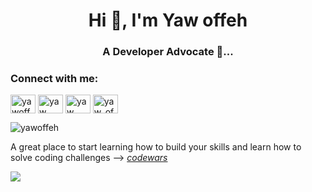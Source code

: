<h1 align="center">Hi 👋, I'm Yaw offeh</h1>
<h3 align="center">A Developer Advocate 🙂...</h3>

<h3 align="left">Connect with me:</h3>
<p align="left">
<a href="https://twitter.com/code_yaw" target="blank"><img align="center" src="https://raw.githubusercontent.com/rahuldkjain/github-profile-readme-generator/master/src/images/icons/Social/twitter.svg" alt="yawoffeh" height="30" width="40" /></a>
<a href="https://www.linkedin.com/in/yaw-offeh-7079b623a/" target="blank"><img align="center" src="https://raw.githubusercontent.com/rahuldkjain/github-profile-readme-generator/master/src/images/icons/Social/linked-in-alt.svg" alt="yaw code" height="30" width="40" /></a>
<a href="https://web.facebook.com/yaw.offeh.1/" target="blank"><img align="center" src="https://raw.githubusercontent.com/rahuldkjain/github-profile-readme-generator/master/src/images/icons/Social/facebook.svg" alt="yaw offeh" height="30" width="40" /></a>
<a href="https://www.instagram.com/yaw_offeh/" target="blank"><img align="center" src="https://raw.githubusercontent.com/rahuldkjain/github-profile-readme-generator/master/src/images/icons/Social/instagram.svg" alt="yaw_offeh" height="30" width="40" /></a>
</p>

<p><img align="center" src="https://github-readme-stats.vercel.app/api/top-langs?username=yawoffeh&show_icons=true&locale=en&layout=compact" alt="yawoffeh" /></p>

A great place to start learning how to build your skills and learn how to solve coding challenges --> *[codewars](https://www.codewars.com/)*

<img src="https://www.codewars.com/users/yaw%20offeh/badges/large">
